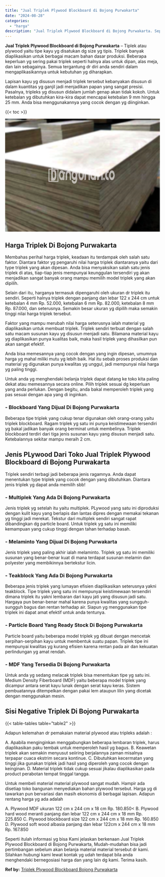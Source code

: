 ```yaml
---
title: "Jual Triplek Plywood Blockboard di Bojong Purwakarta"
date: "2024-08-28"
categories: 
  - "harga"
description: "Jual Triplek Plywood Blockboard di Bojong Purwakarta. Seperti itulah informasi yg bisa Kami jelaskan berkenaan Jual Triplek Plywood Blockboard di Bojong Purw..."
---
```


**Jual Triplek Plywood Blockboard di Bojong Purwakarta** – Tiplek atau plywood yaitu tipe kayu yg disatukan dg size yg tipis. Triplek banyak diaplikasikan untuk berbagai macam bahan dasar produksi. Beberapa keperluan yg sering pakai triplek seperti halnya alas untuk dipan, alas meja, dan lain sebagainya. Semua tergantung dr diri anda sendiri dalam mengaplikasikannya untuk kebutuhan yg diharapkan.

Lapisan kayu yg disusun menjadi triplek tersebut kebanyakan disusun di dalam kuantitas yg ganjil jadi menjadikan papan yang sangat presisi. Pasalnya, tripleks yg disusun didalam jumlah genap akan tidak kokoh. Untuk ketebalan yg dibutuhkan kira-kira dapat mencapai ketebalan 9 mm hingga 25 mm. Anda bisa menggunakannya yang cocok dengan yg diinginkan.

{{< toc >}}

![Jual Triplek Plywood Blockboard di Bojong Purwakarta](/images/jual-triplek-murah-30.png)

## Harga Triplek Di Bojong Purwakarta

Membahas perihal harga triplek, keadaan itu terdampak oleh salah satu faktor. Diantara faktor yg pengaruhi nilai harga triplek diantaranya yaitu dari type triplek yang akan dipesan. Anda bisa menyaksikan salah satu jenis triplek di atas, tiap-tiap jenis mempunyai keunggulan tersendiri yg akan menjadikan sangat banyak orang mampu memilih model triplek yang akan dipilih.

Selain dari itu, harganya termasuk dipengaruhi oleh ukuran dr triplek itu sendiri. Seperti halnya triplek dengan panjang dan lebar 122 x 244 cm untuk ketebalan 4 mm Rp. 52.000, ketebalan 6 mm Rp. 82.000, ketebalan 8 mm Rp. 87.000, dan seterusnya. Semakin besar ukuran yg dipilih maka semakin tinggi nilai harga triplek tersebut.

Faktor yang mampu merubah nilai harga seterusnya ialah material yg diaplikasikan untuk membuat triplek. Triplek sendiri terbuat dengan salah satu macam susunan kayu yg disusun menjadi satu. Bilamana material kayu yg diaplikasikan punya kualitas baik, maka hasil triplek yang dihasilkan pun akan sangat efektif.

Anda bisa memesannya yang cocok dengan yang ingin dipesan, umumnya harga yg mahal miliki mutu yg lebih baik. Hal itu sebab proses produksi dan material yg digunakan punya kwalitas yg unggul, jadi mempunyai nilai harga yg paling tinggi.

Untuk anda yg menghendaki belanja triplek dapat datang ke toko kita paling dekat atau memesannya secara online. Pilih triplek sesuai dg keperluan yang anda perlukan. Dengan begitu, anda bakal memperoleh triplek yang pas sesuai dengan apa yang di inginkan.

### \- Blockboard Yang Dijual Di Bojong Purwakarta

Beberapa tipe triplek yang cukup tenar digunakan oleh orang-orang yaitu triplek blockboard. Ragam triplek yg satu ini punya keistimewaan tersendiri yg bakal jadikan banyak orang berminat untuk membelinya. Triplek blockboard terdiri dari tiga jenis susunan kayu yang disusun menjadi satu. Ketebalannya sekitar mampu meraih 2 cm.

## Jenis PLywood Dari Toko Jual Triplek Plywood Blockboard di Bojong Purwakarta

Triplek sendiri terbagi jadi beberapa jenis ragamnya. Anda dapat menentukan type triplek yang cocok dengan yang dibutuhkan. Diantara jenis triplek yg dapat anda memilih sbb!

### \- Multiplek Yang Ada Di Bojong Purwakarta

Jenis triplek yg setelah itu yaitu multiplek. PLywood yang satu ini diproduksi dengan kulit kayu yang berlapis dan lantas dipres dengan memakai tekanan yg tinggi jadi merekat. Tekstur dari multiplek sendiri sangat rapat dibandingkan dg particle board. Untuk triplek yg satu ini memiliki kemampuan yang cukup tinggi dengan tahan terhadap basah.

### \- Melaminto Yang Dijual Di Bojong Purwakarta

Jenis triplek yang paling akhir ialah melaminto. Triplek yg satu ini memiliki susunan yang benar-benar kuat di mana terdapat susunan melamin dan polyester yang membikinnya bertekstur licin.

### \- Teakblock Yang Ada Di Bojong Purwakarta

Beberapa jenis triplek yang lumayan efisien diaplikasikan seterusnya yakni teakblock. Tipe triplek yang satu ini mempunyai keistimewaan tersendiri dimana triplek itu yakni lembaran dari kayu jati yang disusun jadi satu. Hargaya pun benar-benar mahal karena punya kwalitas yang sungguh-sungguh bagus dan rentan terhadap air. Siapun yg menggunakan tipe triplek ini dapat amat efektif untuk anda tentunya.

### \- Particle Board Yang Ready Stock Di Bojong Purwakarta

Particle board yaitu beberapa model triplek yg dibuat dengan mencetak serpihan-serpihan kayu untuk membentuk suatu papan. Triplek tipe ini mempunyai kwalitas yg kurang efisien karena rentan pada air dan kekuatan perlindungan yg amat rendah.

### \- MDF Yang Tersedia Di Bojong Purwakarta

Untuk anda yg sedang melacak triplek bisa menentukan tipe yg satu ini. Medium Density Fiberboard (MDF) yaitu beberapa model triplek yang dicampur antara serat kayu lunak dengan serat kayu keras. Sistem pembuatannya ditempelkan dengan pakai lem ataupun lilin yang dicetak dengan menggunakan mesin.

## Sisi Negative Triplek Di Bojong Purwakarta

{{< table-tables table="table2" >}}

Adapun kelemahan dr pemakaian material plywood atau tripleks adalah :

A. Apabila menginginkan menggabungkan beberapa lembaran triplek, harus diaplikasikan paku tembak untuk memperoleh hasil yg bagus. B. Keawetan triplek akan semakin menyusut seiiring berjalannya zaman misalnya terpapar cuaca ekstrim secara kontinue. C. Dibutuhkan kecermatan yang tinggi jika gunakan triplek jadi hasil yang diperoleh yang cocok dengan keinginan. D. Material triplek tidak cukup sesuai jikalau diaplikasikan pada product perabotan tempat tinggal tangga.

Untuk membeli material material plywood sangat mudah. Hampir ada disetiap toko bangunan menyediakan bahan plywood tersebut. Harga yg di tawarkan pun bervariasi dan masih ekonomis di berbagai lapisan. Adapun rentang harga yg ada adalah

A. Plywood MDF ukuran 122 cm x 244 cm x 18 cm Rp. 180.850< B. Plywood hard wood meranti panjang dan lebar 122 cm x 244 cm x 18 mm Rp. 225.850 C. Plywood blockboard size 122 cm x 244 cm x 18 mm Rp. 160.850 D. Plywood soft wood albasia panjang dan lebar 122cm x 244 cm x 18 mm Rp. 167.850

Seperti itulah informasi yg bisa Kami jelaskan berkenaan Jual Triplek Plywood Blockboard di Bojong Purwakarta, Mudah-mudahan bisa jadi pertimbangan sebelum akan belanja material material tersebut dr kami. Silahkan hubungi kami lewat kontak yg udah terdapat bila anda menghendaki bernegosiasi harga dan yang lain dg kami. Terima kasih.

**Ref by:** [Triplek Plywood Blockboard Bojong Purwakarta](https://id.wikipedia.org/wiki/Triplek)
